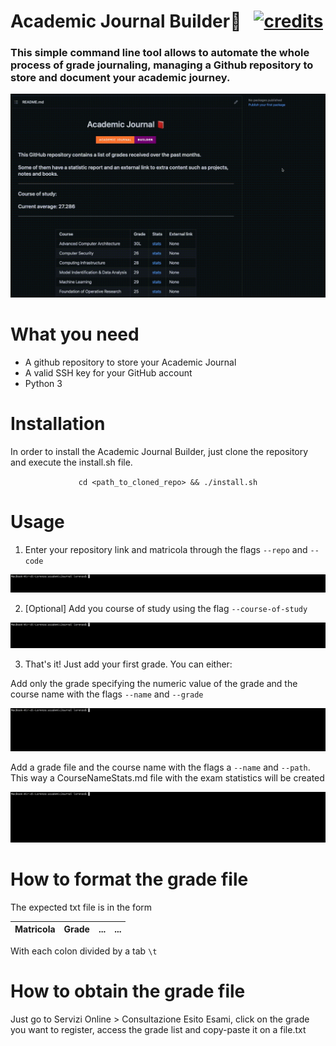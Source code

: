 # Academic Journal Builder📕 &nbsp; [![credits](http://img.shields.io/badge/Academic%20Journal-Builder-purple?labelColor=orange&style=for-the-badge)](https://github.com/Vaccarini-Lorenzo/Academic-Journal-Builder)

### This simple command line tool allows to automate the whole process of grade journaling, managing a Github repository to store and document your academic journey.

![intro](content/intro.gif)

# What you need
- A github repository to store your Academic Journal
- A valid SSH key for your GitHub account
- Python 3

# Installation

In order to install the Academic Journal Builder, just clone the repository and execute the install.sh file.

<center>

`cd <path_to_cloned_repo> && ./install.sh`

</center>

# Usage

1. Enter your repository link and matricola through the flags `--repo` and `--code`

![addRepoAndMatricola](content/addRepoAndMatricola.gif)

2. [Optional] Add you course of study using the flag `--course-of-study`

![courseOfStudy](content/courseOfStudy.gif)

3. That's it! Just add your first grade. You can either:

Add only the grade specifying the numeric value of the grade and the course name with the flags `--name` and `--grade`

![addGrade](content/addGrade.gif)

Add a grade file and the course name with the flags a `--name` and `--path`. This way a CourseNameStats.md file with the exam statistics will be created

![addFile](content/addFile.gif)

# How to format the grade file

The expected txt file is in the form

Matricola | Grade | ... | ... |
:--- | :--- | :--- | :--- |

With each colon divided by a tab `\t`

# How to obtain the grade file

Just go to Servizi Online > Consultazione Esito Esami, click on the grade you want to register, access the grade list and copy-paste it on a file.txt
